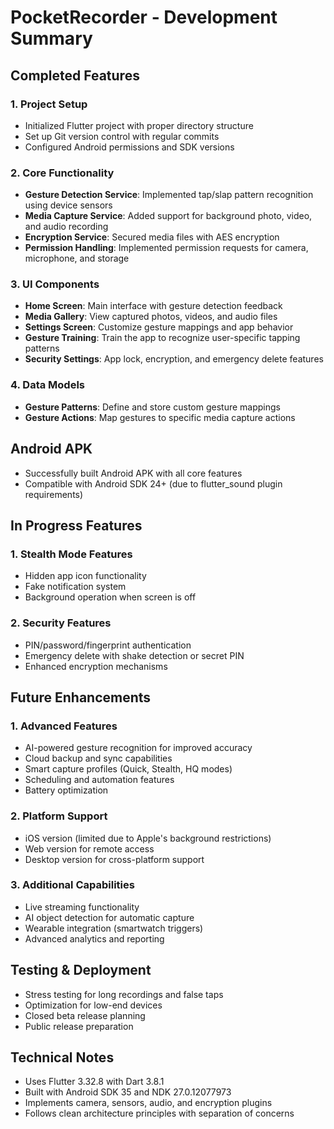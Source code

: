 # PocketRecorder - Development Summary

## Completed Features

### 1. Project Setup
- Initialized Flutter project with proper directory structure
- Set up Git version control with regular commits
- Configured Android permissions and SDK versions

### 2. Core Functionality
- **Gesture Detection Service**: Implemented tap/slap pattern recognition using device sensors
- **Media Capture Service**: Added support for background photo, video, and audio recording
- **Encryption Service**: Secured media files with AES encryption
- **Permission Handling**: Implemented permission requests for camera, microphone, and storage

### 3. UI Components
- **Home Screen**: Main interface with gesture detection feedback
- **Media Gallery**: View captured photos, videos, and audio files
- **Settings Screen**: Customize gesture mappings and app behavior
- **Gesture Training**: Train the app to recognize user-specific tapping patterns
- **Security Settings**: App lock, encryption, and emergency delete features

### 4. Data Models
- **Gesture Patterns**: Define and store custom gesture mappings
- **Gesture Actions**: Map gestures to specific media capture actions

## Android APK
- Successfully built Android APK with all core features
- Compatible with Android SDK 24+ (due to flutter_sound plugin requirements)

## In Progress Features

### 1. Stealth Mode Features
- Hidden app icon functionality
- Fake notification system
- Background operation when screen is off

### 2. Security Features
- PIN/password/fingerprint authentication
- Emergency delete with shake detection or secret PIN
- Enhanced encryption mechanisms

## Future Enhancements

### 1. Advanced Features
- AI-powered gesture recognition for improved accuracy
- Cloud backup and sync capabilities
- Smart capture profiles (Quick, Stealth, HQ modes)
- Scheduling and automation features
- Battery optimization

### 2. Platform Support
- iOS version (limited due to Apple's background restrictions)
- Web version for remote access
- Desktop version for cross-platform support

### 3. Additional Capabilities
- Live streaming functionality
- AI object detection for automatic capture
- Wearable integration (smartwatch triggers)
- Advanced analytics and reporting

## Testing & Deployment
- Stress testing for long recordings and false taps
- Optimization for low-end devices
- Closed beta release planning
- Public release preparation

## Technical Notes
- Uses Flutter 3.32.8 with Dart 3.8.1
- Built with Android SDK 35 and NDK 27.0.12077973
- Implements camera, sensors, audio, and encryption plugins
- Follows clean architecture principles with separation of concerns